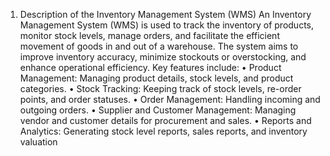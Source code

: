 1. Description of the Inventory Management System (WMS)
An Inventory Management System (WMS) is used to track the inventory of products, monitor stock levels, manage orders, and facilitate the efficient movement of goods in and out of a warehouse. The system aims to improve inventory accuracy, minimize stockouts or overstocking, and enhance operational efficiency.
Key features include:
•	Product Management: Managing product details, stock levels, and product categories.
•	Stock Tracking: Keeping track of stock levels, re-order points, and order statuses.
•	Order Management: Handling incoming and outgoing orders.
•	Supplier and Customer Management: Managing vendor and customer details for procurement and sales.
•	Reports and Analytics: Generating stock level reports, sales reports, and inventory valuation
